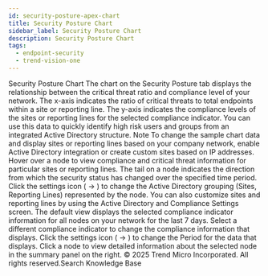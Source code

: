 ```yaml
---
id: security-posture-apex-chart
title: Security Posture Chart
sidebar_label: Security Posture Chart
description: Security Posture Chart
tags:
  - endpoint-security
  - trend-vision-one
---
```


 Security Posture Chart The chart on the Security Posture tab displays the relationship between the critical threat ratio and compliance level of your network. The x-axis indicates the ratio of critical threats to total endpoints within a site or reporting line. The y-axis indicates the compliance levels of the sites or reporting lines for the selected compliance indicator. You can use this data to quickly identify high risk users and groups from an integrated Active Directory structure. Note To change the sample chart data and display sites or reporting lines based on your company network, enable Active Directory integration or create custom sites based on IP addresses. Hover over a node to view compliance and critical threat information for particular sites or reporting lines. The tail on a node indicates the direction from which the security status has changed over the specified time period. Click the settings icon ( → ) to change the Active Directory grouping (Sites, Reporting Lines) represented by the node. You can also customize sites and reporting lines by using the Active Directory and Compliance Settings screen. The default view displays the selected compliance indicator information for all nodes on your network for the last 7 days. Select a different compliance indicator to change the compliance information that displays. Click the settings icon ( → ) to change the Period for the data that displays. Click a node to view detailed information about the selected node in the summary panel on the right. © 2025 Trend Micro Incorporated. All rights reserved.Search Knowledge Base